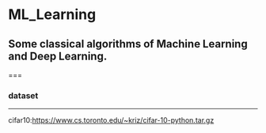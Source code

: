 # ML_Learning
## Some classical algorithms of Machine Learning and Deep Learning.
===
### dataset
---
cifar10:https://www.cs.toronto.edu/~kriz/cifar-10-python.tar.gz
